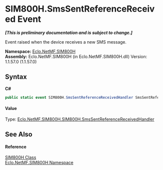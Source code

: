 # SIM800H.SmsSentReferenceReceived Event
 _**\[This is preliminary documentation and is subject to change.\]**_

Event raised when the device receives a new SMS message.

**Namespace:**&nbsp;<a href="N_Eclo_NetMF_SIM800H">Eclo.NetMF.SIM800H</a><br />**Assembly:**&nbsp;Eclo.NetMF.SIM800H (in Eclo.NetMF.SIM800H.dll) Version: 1.1.57.0 (1.1.57.0)

## Syntax

**C#**<br />
``` C#
public static event SIM800H.SmsSentReferenceReceivedHandler SmsSentReferenceReceived
```


#### Value
Type: <a href="T_Eclo_NetMF_SIM800H_SIM800H_SmsSentReferenceReceivedHandler">Eclo.NetMF.SIM800H.SIM800H.SmsSentReferenceReceivedHandler</a>

## See Also


#### Reference
<a href="T_Eclo_NetMF_SIM800H_SIM800H">SIM800H Class</a><br /><a href="N_Eclo_NetMF_SIM800H">Eclo.NetMF.SIM800H Namespace</a><br />